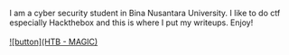I am a cyber security student in Bina Nusantara University. I like to do ctf especially Hackthebox and this is where I put my writeups. Enjoy!
<br><br>
[![button](HTB - MAGIC)](https://github.com/corporalcat/Writeups/blob/gh-pages/htb-magic.md)


